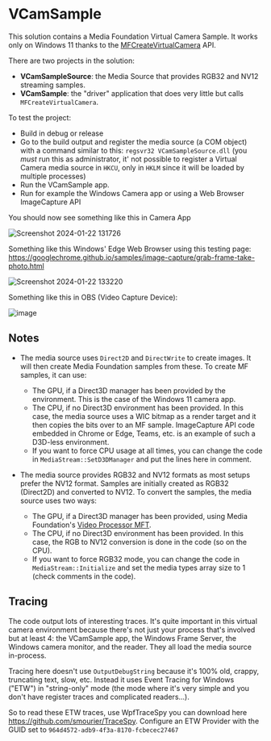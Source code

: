 # VCamSample
This solution contains a Media Foundation Virtual Camera Sample. It works only on Windows 11 thanks to the [MFCreateVirtualCamera](https://learn.microsoft.com/en-us/windows/win32/api/mfvirtualcamera/nf-mfvirtualcamera-mfcreatevirtualcamera) API.

There are two projects in the solution:

* **VCamSampleSource**: the Media Source that provides RGB32 and NV12 streaming samples.
* **VCamSample**: the "driver" application that does very little but calls `MFCreateVirtualCamera`.



To test the project:

* Build in debug or release
* Go to the build output and register the media source (a COM object) with a command similar to this: `regsvr32 VCamSampleSource.dll` (you *must* run this as administrator, it' not possible to register a Virtual Camera media source in `HKCU`, only in `HKLM` since it will be loaded by multiple processes)
* Run the VCamSample app.
* Run for example the Windows Camera app or using a Web Browser ImageCapture API

You should now see something like this in Camera App

![Screenshot 2024-01-22 131726](https://github.com/smourier/VCamSample/assets/5328574/50b27acb-3cf7-4d41-9298-84f7c1358148)

Something like this  Windows' Edge Web Browser using this testing page: https://googlechrome.github.io/samples/image-capture/grab-frame-take-photo.html

![Screenshot 2024-01-22 133220](https://github.com/smourier/VCamSample/assets/5328574/1f7d34e9-5646-4f26-bc9a-534e3bc9d625)

Something like this in OBS (Video Capture Device):

![image](https://github.com/smourier/VCamSample/assets/5328574/47768c63-2979-40ab-ae70-fca632b97d81)


## Notes

* The media source uses `Direct2D` and `DirectWrite` to create images. It will then create Media Foundation samples from these. To create MF samples, it can use:
  * The GPU, if a Direct3D manager has been provided by the environment. This is the case of the Windows 11 camera app.
  * The CPU, if no Direct3D environment has been provided. In this case, the media source uses a WIC bitmap as a render target and it then copies the bits over to an MF sample. ImageCapture API code embedded in Chrome or Edge, Teams, etc. is an example of such a D3D-less environment.
  * If you want to force CPU usage at all times, you can change the code in `MediaStream::SetD3DManager` and put the lines here in comment.

* The media source provides RGB32 and NV12 formats as most setups prefer the NV12 format. Samples are initially created as RGB32 (Direct2D) and converted to NV12. To convert the samples, the media source uses two ways:
  * The GPU, if a Direct3D manager has been provided, using Media Foundation's [Video Processor MFT](https://learn.microsoft.com/en-us/windows/win32/medfound/video-processor-mft).
  * The CPU, if no Direct3D environment has been provided. In this case, the RGB to NV12 conversion is done in the code (so on the CPU).
  * If you want to force RGB32 mode, you can change the code in `MediaStream::Initialize` and set the media types array size to 1 (check comments in the code).


## Tracing

The code output lots of interesting traces. It's quite important in this virtual camera environment because there's not just your process that's involved but at least 4: the VCamSample app, the Windows Frame Server, the Windows camera monitor, and the reader. They all load the media source in-process.

Tracing here  doesn't use `OutputDebugString` because it's 100% old, crappy, truncating text, slow, etc. Instead it uses Event Tracing for Windows ("ETW") in "string-only" mode (the mode where it's very simple and you don't have register traces and complicated readers...).

So to read these ETW traces, use WpfTraceSpy you can download here https://github.com/smourier/TraceSpy. Configure an ETW Provider with the GUID set to `964d4572-adb9-4f3a-8170-fcbecec27467`
